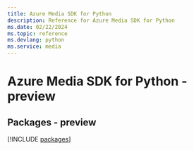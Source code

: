 ```yaml
---
title: Azure Media SDK for Python
description: Reference for Azure Media SDK for Python
ms.date: 02/22/2024
ms.topic: reference
ms.devlang: python
ms.service: media
---
```

# Azure Media SDK for Python - preview
## Packages - preview
[!INCLUDE [packages](media-index.md)]